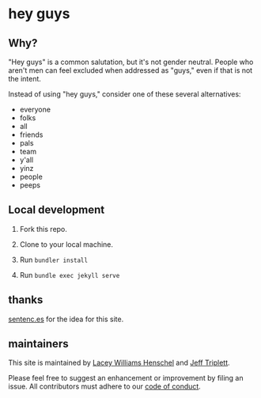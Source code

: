 # hey guys

## Why?

"Hey guys" is a common salutation, but it's not gender neutral. People who aren't men can feel excluded when addressed as "guys," even if that is not the intent.

Instead of using "hey guys," consider one of these several alternatives:

- everyone
- folks
- all
- friends
- pals
- team
- y'all
- yinz
- people
- peeps

## Local development

1. Fork this repo.

2. Clone to your local machine.

3. Run `bundler install`

4. Run `bundle exec jekyll serve`

## thanks

[sentenc.es](http://sentenc.es/) for the idea for this site.

## maintainers

This site is maintained by [Lacey Williams Henschel](https://twitter.com/laceynwilliams) and [Jeff Triplett](https://twitter.com/webology).

Please feel free to suggest an enhancement or improvement by filing an issue. All contributors must adhere to our [code of conduct](CODE_OF_CONDUCT.md).


